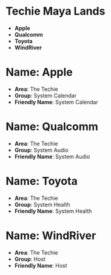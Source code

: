 # Techie Maya Lands

- __Apple__
- __Qualcomm__
- __Toyota__
- __WindRiver__

# Name: Apple

- __Area__: The Techie
- __Group__: System Calendar
- __Friendly Name__: System Calendar

# Name: Qualcomm

- __Area__: The Techie
- __Group__: System Audio
- __Friendly Name__: System Audio

# Name: Toyota

- __Area__: The Techie
- __Group__: System Health
- __Friendly Name__: System Health

# Name: WindRiver

- __Area__: The Techie
- __Group__: Host
- __Friendly Name__: Host
